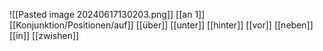 ![[Pasted image 20240617130203.png]]
[[an 1]]
[[Konjunktion/Positionen/auf]]
[[über]]
[[unter]]
[[hinter]]
[[vor]]
[[neben]]
[[in]]
[[zwishen]]